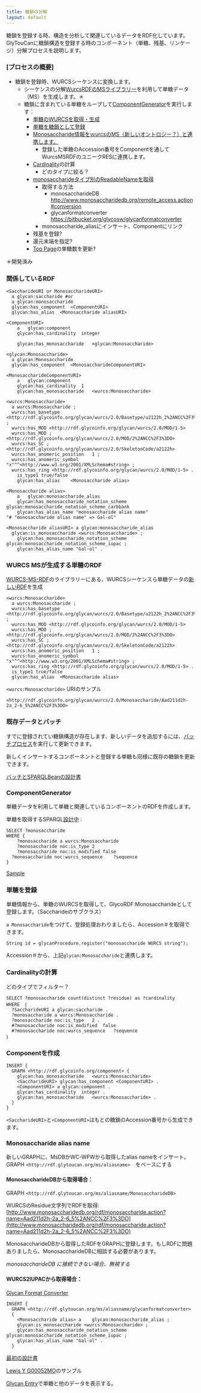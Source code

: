 ```yaml
---
title: 糖鎖の分解
layout: default
---
```


糖鎖を登録する時、構造を分析して関連しているデータをRDF化しています。GlyTouCanに糖鎖構造を登録する時のコンポーネント（単糖、残基、リンケージ）分解プロセスを説明します。

### [プロセスの概要]

* 糖鎖を登録時、WURCSシーケンスに変換します。
  * シーケンスの分解[WurcsRDFのMSライブラリー](https://bitbucket.org/glycosw/wurcsrdf)を利用して単糖データ（MS）を生成します。＊
  * 糖鎖に含まれている単糖をループして[ComponentGenerator](#ComponentGenerator)を実行します：
      * [単糖のWURCSを取得・生成](#MonosaccharideWurcs)
      * [単糖を糖鎖として登録](#RegisteringMonosaccharides)
      * [Monosaccharide情報をｗurcsのMS（新しいオントロジー？）と連携します。](#LinkingToWurcsRdf)
          * 登録した単糖のAccession番号をComponentを通してWurcsMSRDFのユニークRESに連携します。
      * [Cardinality](#Cardinality)の計算
          * どのタイプに絞る？
      * [monosaccharideタイプ別のReadableNameを取得](#ReadableName)
          * 取得する方法
              * monosaccharideDB http://www.monosaccharidedb.org/remote_access.action#conversion
              * glycanformatconverter https://bitbucket.org/glycosw/glycanformatconverter
          * monosaccharide_aliasにインサート、Componentにリンク
      * 残基を登録?
      * 還元末端を指定?
      * [Top Page](http://glytoucan.org)の単糖数を更新?

＊開発済み<BR>

### 関係しているRDF

    <SaccharideURI or MonosaccharideURI>
      a	glycan:saccharide #or
      a	glycan:monosaccharide
      glycan:has_component	<ComponentURI>
      glycan:has_alias	<Monosaccharide aliasURI>

    <ComponentURI>
    	a	glycan:component
    	glycan:has_cardinality	integer

    	glycan:has_monosaccharide	<glycan:Monosaccharide>

    <glycan:Monosaccharide>
      a glycan:Monosaccharide
      glycan:has_component	<MonosaccharideComponentURI>

    <MonosaccharideComponentURI>
    	a	glycan:component
    	glycan:has_cardinality	1
    	glycan:has_monosaccharide	<wurcs:Monosaccharide>

    <wurcs:Monosaccharide>
      a wurcs:Monosaccharide ;
      wurcs:has_basetype <http://rdf.glycoinfo.org/glycan/wurcs/2.0/Basetype/u2122h_2%2ANCC%2F3%3DO> ;
      wurcs:has_MOD	<http://rdf.glycoinfo.org/glycan/wurcs/2.0/MOD/1-5>
      wurcs:has_MOD ; <http://rdf.glycoinfo.org/glycan/wurcs/2.0/MOD/2%2ANCC%2F3%3DO>
      wurcs:has_SC ; <http://rdf.glycoinfo.org/glycan/wurcs/2.0/SkeletonCode/a2122h>
      wurcs:has_anomeric_position	1 ;
      wurcs:has_anomeric_symbol "x"^^<http://www.w3.org/2001/XMLSchema#string> ;
      wurcs:has_ring <http://rdf.glycoinfo.org/glycan/wurcs/2.0/MOD/1-5> .
    	is_type1 true/false
    	glycan:has_alias	<Monosaccharide alias>

    <Monosaccharide alias>
    	a	glycan:monosaccharide_alias
    	glycan:has_monosaccharide_notation_scheme glycan:monosaccharide_notation_scheme_carbbank
    	glycan:has_alias_name "monosaccharide alias name"
    "# "monosaccharide alias name" => Gal-ol"

    <Monosaccharide aliasURI> a	glycan:monosaccharide_alias
      glycan:is_monosaccharide <wurcs:Monosaccharide> ;
    	glycan:has_monosaccharide_notation_scheme glycan:monosaccharide_notation_scheme_iupac ;
    	glycan:has_alias_name "Gal-ol" .

### WURCS MSが生成する単糖のRDF

[WURCS-MS-RDF](https://bitbucket.org/glycosw/wurcsrdf)のライブラリーにある、WURCSシーケンスら単糖データの[新しいRDF](https://bitbucket.org/glycosw/wurcsrdf/issues/1)を生成

```
<wurcs:Monosaccharide>
  a wurcs:Monosaccharide ;
  wurcs:has_basetype <http://rdf.glycoinfo.org/glycan/wurcs/2.0/Basetype/u2122h_2%2ANCC%2F3%3DO> ;
  wurcs:has_MOD	<http://rdf.glycoinfo.org/glycan/wurcs/2.0/MOD/1-5>
  wurcs:has_MOD ; <http://rdf.glycoinfo.org/glycan/wurcs/2.0/MOD/2%2ANCC%2F3%3DO>
  wurcs:has_SC ; <http://rdf.glycoinfo.org/glycan/wurcs/2.0/SkeletonCode/a2122h>
  wurcs:has_anomeric_position	1 ;
  wurcs:has_anomeric_symbol "x"^^<http://www.w3.org/2001/XMLSchema#string> ;
  wurcs:has_ring <http://rdf.glycoinfo.org/glycan/wurcs/2.0/MOD/1-5> .
  is_type1 true/false
  glycan:has_alias	<Monosaccharide alias>
```


`<wurcs:Monosaccharide>` URIのサンプル

    <http://rdf.glycoinfo.org/glycan/wurcs/2.0/Monosaccharide/Aad211d2h-2a_2-6_5%2ANCC%2F3%3DO>

### 既存データとバッチ

すでに登録されてい糖鎖構造が存在します、新しいデータを追加するには、[バッチプロセス](http://code.glytoucan.org/batch/new/2015)を実行して更新できます。

新しくインサートするコンポーネントと登録する単糖も同様に既存の糖鎖を更新できます。

[バッチとSPARQLBeanの設計書](http://code.glytoucan.org/batch/new/2016)

### <a name="ComponentGenerator"></a>ComponentGenerator

単糖データを利用して単糖と関連しているコンポーネントのRDFを作成します。

単糖を取得するSPARQL[設計中](https://bitbucket.org/glycosw/wurcsrdf/issues/1)
:

    SELECT ?monosaccharide
    WHERE {
	    ?monosaccharide a wurcs:Monosaccharide
    	?monosaccharide noc:is_type	2
    	?monosaccharide noc:is_modified	false
      ?monosaccharide noc:wurcs_sequence	?sequence
    }

[Sample](http://beta.ts.glytoucan.org/sparql?default-graph-uri=&query=PREFIX+wurcs%3A+%3Chttp%3A%2F%2Fwww.glycoinfo.org%2Fglyco%2Fowl%2Fwurcs%23%3E%0D%0ASELECT+distinct+%3Fmono%0D%0A++++++++++++++++FROM+%3Chttp%3A%2F%2Frdf.glytoucan.org%2Fwurcs%2Fms%3E%0D%0A++++++++++++++++WHERE%7B%0D%0A%3Fmono+a+wurcs%3AMonosaccharide+.%0D%0A%7D%0D%0Alimit+100&format=text%2Fhtml&timeout=0&debug=on)

### 単糖を登録

単糖情報から、単糖のWURCSを取得して、GlycoRDF:Monosaccharideとして登録します。（Saccharideのサブクラス）

`a Monosaccharide`をつけて、登録処理おわりましたら、Accession＃を取得できます。

    String id = glycanProcedure.register("monosaccharide WURCS string");

Accession＃から、上記`glycan:Monosaccharide`と連携します。


### <a name="Cardinality"></a>Cardinalityの計算

どのタイプでフィルター？

    SELECT ?monosaccharide count(distinct ?residue) as ?cardinality
    WHERE　｛
      ?SaccharideURI a glycan:saccharide .
      ?monosaccharide a wurcs:Monosaccharide .
      ?monosaccharide noc:is_type	2 .
      #?monosaccharide noc:is_modified	false
      #?monosaccharide noc:wurcs_sequence	?sequence
    ｝

### Componentを作成

    INSERT {
      GRAPH <http://rdf.glycoinfo.org/component> {
        glycan:has_monosaccharide	<wurcs:Monosaccharide>
        <SaccharideURI> glycan:has_component <ComponentURI> .
        <ComponentURI> a glycan:component .
        glycan:has_cardinality	integer .
      	glycan:has_monosaccharide	<wurcs:Monosaccharide> .
      }
    }

`<SaccharideURI>`と`<ComponentURI>`はもとの糖鎖のAccession番号から生成できます。

### Monosaccharide alias name
新しいGRAPHに、MsDBかWC-WFWから取得したalias nameをインサート。  
GRAPH `<http://rdf.glytoucan.org/ms/aliasname>`　をベースにする

#### MonosaccharideDBから取得場合：

GRAPH `<http://rdf.glytoucan.org/ms/aliasname/MonosaccharideDB>`

WURCSのResidue文字列でRDFを取得:
[http://www.monosaccharidedb.org/rdf/monosaccharide.action?name=Aad211d2h-2a_2-6_5%2ANCC%2F3%3DO](http://www.monosaccharidedb.org/rdf/monosaccharide.action?name=Aad211d2h-2a_2-6_5%2ANCC%2F3%3DO)

MonosaccharideDBから取得したRDFをGRAPHに登録します。もしRDFに問題ありましたら、MonosaccharideDBに相談する必要があります。

_monosaccharideDB に接続できない場合、無視する_

#### WURCS2IUPACから取得場合：

  [Glycan Format Converter](https://bitbucket.org/glycosw/glycanformatconverter)

    INSERT {
      GRAPH <http://rdf.glytoucan.org/ms/aliasname/glycanformatconverter>
      {
        <Monosaccharide alias> a	glycan:monosaccharide_alias ;
        glycan:is_monosaccharide <wurcs:Monosaccharide> ;
        glycan:has_monosaccharide_notation_scheme glycan:monosaccharide_notation_scheme_iupac ;
        glycan:has_alias_name "Gal-ol" .
      }

[最初の設計書](/system/composition_aglycon)

[Lewis Y G00052MO](composition_sample)のサンプル

[Glycan Entry](/system/metadata/)で単糖と他のデータを表示する。
